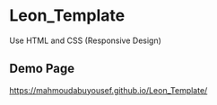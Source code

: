 # Leon_Template
Use HTML and CSS (Responsive Design)

## Demo Page
https://mahmoudabuyousef.github.io/Leon_Template/
